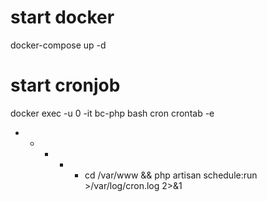 # start docker
docker-compose up -d

# start cronjob
docker exec -u 0 -it bc-php bash
cron
crontab -e
* * * * * cd /var/www && php artisan schedule:run >/var/log/cron.log 2>&1
